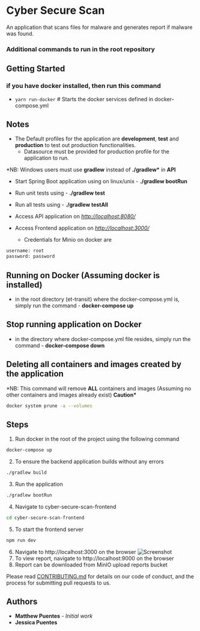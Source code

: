 # Cyber Secure Scan

An application that scans files for malware and generates report if malware was found.

### Additional commands to run in the root repository

## Getting Started

### if you have docker installed, then run this command

- `yarn run-docker` # Starts the docker services defined in docker-compose.yml


## Notes

- The Default profiles for the application are **development**, **test** and **production** to test out production
  functionalities.
    - Datasource must be provided for production profile for the application to run.

\*NB: Windows users must use **gradlew** instead of **./gradlew\*** in **API**

- Start Spring Boot application using on linux/unix - **./gradlew bootRun**
- Run unit tests using - **./gradlew test**
- Run all tests using - **./gradlew testAll**

- Access API application on _<http://localhost:8080/>_
- Access Frontend application on _<http://localhost:3000/>_

    - Credentials for Minio on docker are

```bash
username: root
password: password
```


## Running on Docker (Assuming docker is installed)

- in the root directory (et-transit) where the docker-compose.yml is, simply run the command - **docker-compose up**

## Stop running application on Docker

- in the directory where docker-compose.yml file resides, simply run the command - **docker-compose down**

## Deleting all containers and images created by the application

\*NB: This command will remove **ALL** containers and images (Assuming no other containers and images already exist) **Caution\***

```bash
docker system prune -a --volumes
```
## Steps
1. Run docker in the root of the project using the following command
```bash
docker-compose up 
```
2. To ensure the backend application builds without any errors
```bash
./gradlew build 
```
3. Run the application
```bash
./gradlew bootRun
```
4. Navigate to cyber-secure-scan-frontend
```bash
cd cyber-secure-scan-frontend 
```
5. To start the frontend server
```bash
npm run dev 
```
6. Navigate to http://localhost:3000 on the browser
![Screenshot](https://i.imgur.com/KhcnY1C.png)
7. To view report, navigate to http://localhost:9000 on the browser
8. Report can be downloaded from MinIO upload reports bucket



Please read [CONTRIBUTING.md](https://gist.github.com/PurpleBooth/b24679402957c63ec426)
for details on our code of conduct, and the process for submitting pull requests to us.

## Authors

- **Matthew Puentes** - _Initial work_
- **Jessica Puentes**
